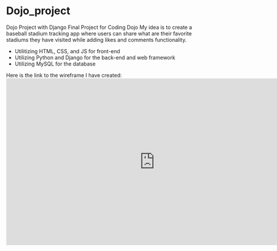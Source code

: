 # Dojo_project
Dojo Project with Django
Final Project for Coding Dojo
My idea is to create a baseball stadium tracking app where users can share what are their favorite stadiums they have visited while adding likes and comments functionality.
- Utilitizing HTML, CSS, and JS for front-end
- Utilizing Python and Django for the back-end and web framework
- Utilizing MySQL for the database

Here is the link to the wireframe I have created: <iframe style="border: 1px solid rgba(0, 0, 0, 0.1);" width="800" height="450" src="https://www.figma.com/embed?embed_host=share&url=https%3A%2F%2Fwww.figma.com%2Ffile%2FXzC3HLLhamwZEaSYlWomRz%2FUntitled%3Ftype%3Ddesign%26node-id%3D0%253A1%26mode%3Ddesign%26t%3DGKjRynDtHMd60Dvn-1" allowfullscreen></iframe>
